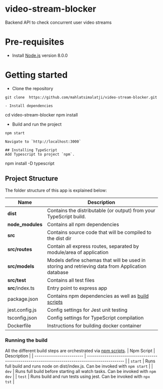 # video-stream-blocker
Backend API to check concurrent user video streams


# Pre-requisites
- Install [Node.js](https://nodejs.org/en/) version 8.0.0

# Getting started
- Clone the repository
```
git clone  https://github.com/mahlatsimalatji/video-stream-blocker.git

- Install dependencies
```
cd video-stream-blocker
npm install

- Build and run the project
```
npm start

Navigate to `http://localhost:3000`

## Installing TypeScript
Add Typescript to project `npm`.
```
npm install -D typescript


## Project Structure
The folder structure of this app is explained below:

| Name | Description |
| ------------------------ | --------------------------------------------------------------------------------------------- |
| **dist**                 | Contains the distributable (or output) from your TypeScript build.  |
| **node_modules**         | Contains all  npm dependencies                                                            |
| **src**                  | Contains  source code that will be compiled to the dist dir                               |
| **src/routes**           | Contain all express routes, separated by module/area of application                       
| **src/models**           | Models define schemas that will be used in storing and retrieving data from Application database  |
| **src/test**             | Contains all test files                                                           |
| **src**/index.ts         | Entry point to express app                                                               |
| package.json             | Contains npm dependencies as well as [build scripts](#what-if-a-library-isnt-on-definitelytyped)   | tsconfig.json            | Config settings for compiling source code only written in TypeScript    
| jest.config.js           | Config settings for Jest unit testing
| tsconfig.json           | Config settings for TypeScript compilation
| Dockerfile               | Instructions for building docker container


### Running the build
All the different build steps are orchestrated via [npm scripts](https://docs.npmjs.com/misc/scripts).
| Npm Script | Description |
| ------------------------- | ------------------------------------------------------------------------------------------------- |
| `start`                   | Runs full build and runs node on dist/index.js. Can be invoked with `npm start`                  |
| `dev`                   | Runs full build before starting all watch tasks. Can be invoked with `npm dev`                                         |
| `test`                    | Runs build and run tests using jest. Can be invoked with `npx tst`        |
